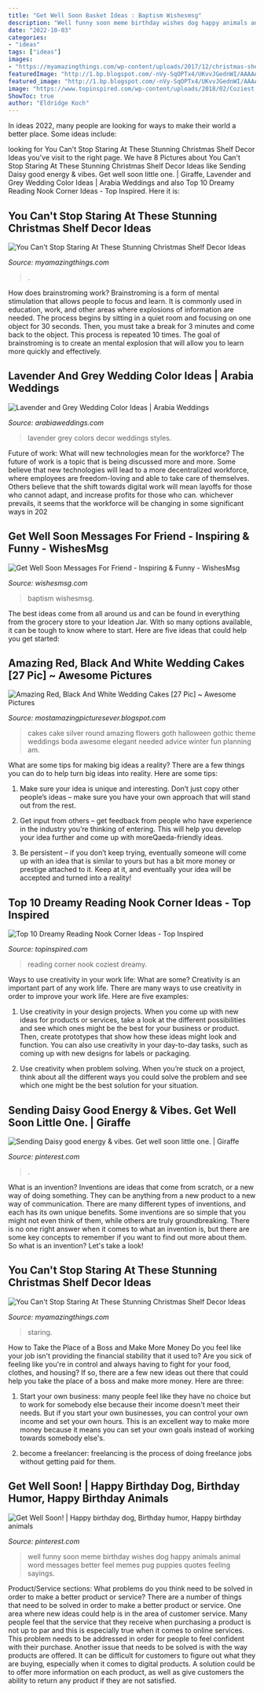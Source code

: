 ```yaml
---
title: "Get Well Soon Basket Ideas : Baptism Wishesmsg"
description: "Well funny soon meme birthday wishes dog happy animals animal word messages better feel memes pug puppies quotes feeling sayings"
date: "2022-10-03"
categories:
- "ideas"
tags: ["ideas"]
images:
- "https://myamazingthings.com/wp-content/uploads/2017/12/christmas-shelf-decor-3-.jpg"
featuredImage: "http://1.bp.blogspot.com/-nVy-SqOPTx4/UKvvJGednWI/AAAAAAAAAm0/7BZV3V8Gu40/s1600/Red,+Black+And+White+Wedding+Cakes+20.jpg"
featured_image: "http://1.bp.blogspot.com/-nVy-SqOPTx4/UKvvJGednWI/AAAAAAAAAm0/7BZV3V8Gu40/s1600/Red,+Black+And+White+Wedding+Cakes+20.jpg"
image: "https://www.topinspired.com/wp-content/uploads/2018/02/Coziest.jpg"
ShowToc: true
author: "Eldridge Koch"
---
```



In ideas 2022, many people are looking for ways to make their world a better place. Some ideas include:

	

		
looking for You Can&#039;t Stop Staring At These Stunning Christmas Shelf Decor Ideas you've visit to the right page. We have 8 Pictures about You Can&#039;t Stop Staring At These Stunning Christmas Shelf Decor Ideas like Sending Daisy good energy &amp; vibes. Get well soon little one. | Giraffe, Lavender and Grey Wedding Color Ideas | Arabia Weddings and also Top 10 Dreamy Reading Nook Corner Ideas - Top Inspired. Here it is:
		
    
## You Can&#039;t Stop Staring At These Stunning Christmas Shelf Decor Ideas

<img loading=lazy src="https://myamazingthings.com/wp-content/uploads/2017/12/christmas-shelf-decor-5-.jpg" onerror="this.onerror=null;this.src='https://tse3.mm.bing.net/th?id=OIP.BNe1PQmjJ3u4dWrWIUaw_AHaKt&amp;pid=15.1';" alt="You Can&#039;t Stop Staring At These Stunning Christmas Shelf Decor Ideas">

_Source: myamazingthings.com_

>. 

	

How does brainstroming work?
Brainstroming is a form of mental stimulation that allows people to focus and learn. It is commonly used in education, work, and other areas where explosions of information are needed. The process begins by sitting in a quiet room and focusing on one object for 30 seconds. Then, you must take a break for 3 minutes and come back to the object. This process is repeated 10 times. The goal of brainstroming is to create an mental explosion that will allow you to learn more quickly and effectively.

    
## Lavender And Grey Wedding Color Ideas | Arabia Weddings

<img loading=lazy src="https://www.arabiaweddings.com/sites/default/files/styles/max750/public/tips/2015/12/lavender_and_grey_wedding_ideas.jpg?itok=fgVvXngE" onerror="this.onerror=null;this.src='https://tse3.mm.bing.net/th?id=OIP.Mp5rw_fEgdnU6bb7KzslygHaLL&amp;pid=15.1';" alt="Lavender and Grey Wedding Color Ideas | Arabia Weddings">

_Source: arabiaweddings.com_

>lavender grey colors decor weddings styles. 

	

Future of work: What will new technologies mean for the workforce?
The future of work is a topic that is being discussed more and more. Some believe that new technologies will lead to a more decentralized workforce, where employees are freedom-loving and able to take care of themselves. Others believe that the shift towards digital work will mean layoffs for those who cannot adapt, and increase profits for those who can. whichever prevails, it seems that the workforce will be changing in some significant ways in 202
    
## Get Well Soon Messages For Friend - Inspiring &amp; Funny - WishesMsg

<img loading=lazy src="https://www.wishesmsg.com/wp-content/uploads/Best-Get-Well-Soon-Wishes-and-Messages-For-Friend-825x510.jpg" onerror="this.onerror=null;this.src='https://tse4.mm.bing.net/th?id=OIP.AgOCBHRullblEC0G0eI4JwHaEl&amp;pid=15.1';" alt="Get Well Soon Messages For Friend - Inspiring &amp; Funny - WishesMsg">

_Source: wishesmsg.com_

>baptism wishesmsg. 

	

The best ideas come from all around us and can be found in everything from the grocery store to your Ideation Jar. With so many options available, it can be tough to know where to start. Here are five ideas that could help you get started: 

    
## Amazing Red, Black And White Wedding Cakes [27 Pic] ~ Awesome Pictures

<img loading=lazy src="http://1.bp.blogspot.com/-nVy-SqOPTx4/UKvvJGednWI/AAAAAAAAAm0/7BZV3V8Gu40/s1600/Red,+Black+And+White+Wedding+Cakes+20.jpg" onerror="this.onerror=null;this.src='https://tse2.mm.bing.net/th?id=OIP.MgxAK80FWqmJHVGnyBYT7AAAAA&amp;pid=15.1';" alt="Amazing Red, Black And White Wedding Cakes [27 Pic] ~ Awesome Pictures">

_Source: mostamazingpicturesever.blogspot.com_

>cakes cake silver round amazing flowers goth halloween gothic theme weddings boda awesome elegant needed advice winter fun planning am. 

	

What are some tips for making big ideas a reality?
There are a few things you can do to help turn big ideas into reality. Here are some tips:
1. Make sure your idea is unique and interesting. Don’t just copy other people’s ideas – make sure you have your own approach that will stand out from the rest.

2. Get input from others – get feedback from people who have experience in the industry you’re thinking of entering. This will help you develop your idea further and come up with moreQaeda-friendly ideas.

3. Be persistent – if you don’t keep trying, eventually someone will come up with an idea that is similar to yours but has a bit more money or prestige attached to it. Keep at it, and eventually your idea will be accepted and turned into a reality!

    
## Top 10 Dreamy Reading Nook Corner Ideas - Top Inspired

<img loading=lazy src="https://www.topinspired.com/wp-content/uploads/2018/02/Coziest.jpg" onerror="this.onerror=null;this.src='https://tse1.mm.bing.net/th?id=OIP.Nwtendtshrsq-yYS9r_ZXAHaJ6&amp;pid=15.1';" alt="Top 10 Dreamy Reading Nook Corner Ideas - Top Inspired">

_Source: topinspired.com_

>reading corner nook coziest dreamy. 

	

Ways to use creativity in your work life: What are some?
Creativity is an important part of any work life. There are many ways to use creativity in order to improve your work life. Here are five examples: 
1. Use creativity in your design projects. When you come up with new ideas for products or services, take a look at the different possibilities and see which ones might be the best for your business or product. Then, create prototypes that show how these ideas might look and function. You can also use creativity in your day-to-day tasks, such as coming up with new designs for labels or packaging. 

2. Use creativity when problem solving. When you’re stuck on a project, think about all the different ways you could solve the problem and see which one might be the best solution for your situation.

    
## Sending Daisy Good Energy &amp; Vibes. Get Well Soon Little One. | Giraffe

<img loading=lazy src="https://i.pinimg.com/736x/75/ff/e5/75ffe5588819b2bdaa56bb80ae7154ba--medical-pictures-funny-medical.jpg" onerror="this.onerror=null;this.src='https://tse3.mm.bing.net/th?id=OIP.bwOfY2NnOJqo6m1uCI6UywHaJ3&amp;pid=15.1';" alt="Sending Daisy good energy &amp; vibes. Get well soon little one. | Giraffe">

_Source: pinterest.com_

>. 

	

What is an invention?
Inventions are ideas that come from scratch, or a new way of doing something. They can be anything from a new product to a new way of communication. There are many different types of inventions, and each has its own unique benefits. Some inventions are so simple that you might not even think of them, while others are truly groundbreaking. There is no one right answer when it comes to what an invention is, but there are some key concepts to remember if you want to find out more about them. So what is an invention? Let's take a look!

    
## You Can&#039;t Stop Staring At These Stunning Christmas Shelf Decor Ideas

<img loading=lazy src="https://myamazingthings.com/wp-content/uploads/2017/12/christmas-shelf-decor-3-.jpg" onerror="this.onerror=null;this.src='https://tse1.mm.bing.net/th?id=OIP.NTDYbDqkbJcmVIQpa7wydwHaLH&amp;pid=15.1';" alt="You Can&#039;t Stop Staring At These Stunning Christmas Shelf Decor Ideas">

_Source: myamazingthings.com_

>staring. 

	

How to Take the Place of a Boss and Make More Money
Do you feel like your job isn't providing the financial stability that it used to? Are you sick of feeling like you're in control and always having to fight for your food, clothes, and housing? If so, there are a few new ideas out there that could help you take the place of a boss and make more money. Here are three:
1. Start your own business: many people feel like they have no choice but to work for somebody else because their income doesn't meet their needs. But if you start your own businesses, you can control your own income and set your own hours. This is an excellent way to make more money because it means you can set your own goals instead of working towards somebody else's.

2. become a freelancer: freelancing is the process of doing freelance jobs without getting paid for them.

    
## Get Well Soon! | Happy Birthday Dog, Birthday Humor, Happy Birthday Animals

<img loading=lazy src="https://i.pinimg.com/736x/57/99/c1/5799c1a4579a6696506dd19b28afff64--coping-quotes-get-well-wishes.jpg" onerror="this.onerror=null;this.src='https://tse4.mm.bing.net/th?id=OIP.NqTTbMGKAB9GbsSXNJnSZQAAAA&amp;pid=15.1';" alt="Get Well Soon! | Happy birthday dog, Birthday humor, Happy birthday animals">

_Source: pinterest.com_

>well funny soon meme birthday wishes dog happy animals animal word messages better feel memes pug puppies quotes feeling sayings. 

	

Product/Service sections: What problems do you think need to be solved in order to make a better product or service?
There are a number of things that need to be solved in order to make a better product or service. One area where new ideas could help is in the area of customer service. Many people feel that the service that they receive when purchasing a product is not up to par and this is especially true when it comes to online services. This problem needs to be addressed in order for people to feel confident with their purchase. Another issue that needs to be solved is with the way products are offered. It can be difficult for customers to figure out what they are buying, especially when it comes to digital products. A solution could be to offer more information on each product, as well as give customers the ability to return any product if they are not satisfied.


